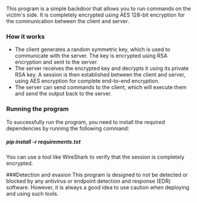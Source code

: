 This program is a simple backdoor that allows you to run commands on the victim's side. It is completely encrypted using AES 128-bit encryption for the communication between the client and server.

### How it works
- The client generates a random symmetric key, which is used to communicate with the server. The key is encrypted using RSA encryption and sent to the server.
- The server receives the encrypted key and decrypts it using its private RSA key. A session is then established between the client and server, using AES encryption for complete end-to-end encryption.
- The server can send commands to the client, which will execute them and send the output back to the server.

### Running the program
To successfully run the program, you need to install the required dependencies by running the following command:

##### pip install -r requirements.txt
You can use a tool like WireShark to verify that the session is completely encrypted.

###Detection and evasion
This program is designed to not be detected or blocked by any antivirus or endpoint detection and response (EDR) software. However, it is always a good idea to use caution when deploying and using such tools.
